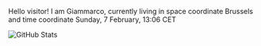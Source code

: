 Hello visitor! I am Giammarco, currently living in space coordinate Brussels and time coordinate Sunday, 7 February, 13:06 CET

![GitHub Stats](https://github-readme-stats.vercel.app/api?username=grcasanova)
